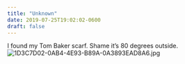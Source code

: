 ```yaml
---
title: "Unknown"
date: 2019-07-25T19:02:02-0600
draft: false
---
```


I found my Tom Baker scarf. Shame it’s 80 degrees outside. ![1D3C7D02-0AB4-4E93-B89A-0A3893EAD8A6.jpg](http://ianwhitney.micro.blog/uploads/2019/b8183e96ed.jpg)
